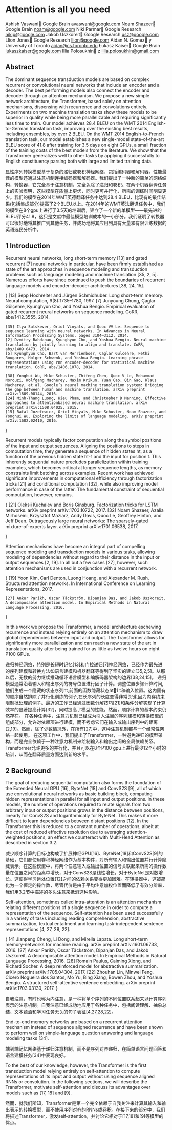 # Attention is all you need

Ashish Vaswani
Google Brain
avaswani@google.com
Noam Shazeer
Google Brain
noam@google.com
Niki Parmar
Google Research
nikip@google.com
Jakob Uszkoreit
Google Research
usz@google.com
Llion Jones
Google Research
llion@google.com
Aidan N. Gomez y
University of Toronto
aidan@cs.toronto.edu
Łukasz Kaiser
Google Brain
lukaszkaiser@google.com
Illia Polosukhin z
illia.polosukhin@gmail.com

## Abstract

The dominant sequence transduction models are based on complex recurrent or convolutional neural networks that include an encoder and a decoder. The best performing models also connect the encoder and decoder through an attention mechanism. We propose a new simple network architecture, the Transformer, based solely on attention mechanisms, dispensing with recurrence and convolutions entirely. Experiments on two machine translation tasks show these models to be superior in quality while being more parallelizable and requiring significantly less time to train. Our model achieves 28.4 BLEU on the WMT 2014 English-to-German translation task, improving over the existing best results, including ensembles, by over 2 BLEU. On the WMT 2014 English-to-French translation task, our model establishes a new single-model state-of-the-art BLEU score of 41.8 after training for 3.5 days on eight GPUs, a small fraction of the training costs of the best models from the literature. We show that the Transformer generalizes well to other tasks by applying it successfully to English constituency parsing both with large and limited training data.

显性序列转换模型基于复杂的递归或卷积神经网络，包括编码器和解码器。性能最佳的模型还通过注意机制连接编码器和解码器。我们提出了一种新的简单的网络结构，转换器，它完全基于注意机制，完全免除了递归和卷积。在两个机器翻译任务上的实验表明，这些模型在质量上更优，同时更可并行化，所需的训练时间明显更少。我们的模型在2014年WMT英德翻译任务中达到28.4 BLEU，比现有的最佳结果(包括集成部分)提高了2个BLEU以上。在2014年的WMT英法翻译任务中，我们的模型在8个gpu上进行了3.5天的培训后，建立了一个新的单模型——最先进的BLEU评分41.8，这只是文献中最佳模型培训成本的一小部分。我们证明了转换器可以很好地将其推广到其他任务，并成功地将其应用到具有大量和有限训练数据的英语选民分析中。

## 1 Introduction

Recurrent neural networks, long short-term memory [13] and gated recurrent [7] neural networks in particular, have been firmly established as state of the art approaches in sequence modeling and transduction problems such as language modeling and machine translation [35, 2, 5]. Numerous efforts have since continued to push the boundaries of recurrent language models and encoder-decoder architectures [38, 24, 15].

{
    [13] Sepp Hochreiter and Jürgen Schmidhuber. Long short-term memory. Neural computation, 9(8):1735–1780, 1997.
    [7] Junyoung Chung, Çaglar Gülçehre, Kyunghyun Cho, and Yoshua Bengio. Empirical evaluation of gated recurrent neural networks on sequence modeling. CoRR, abs/1412.3555, 2014.

    [35] Ilya Sutskever, Oriol Vinyals, and Quoc VV Le. Sequence to sequence learning with neural networks. In Advances in Neural Information Processing Systems, pages 3104–3112, 2014.
    [2] Dzmitry Bahdanau, Kyunghyun Cho, and Yoshua Bengio. Neural machine translation by jointly learning to align and translate. CoRR, abs/1409.0473, 2014.
    [5] Kyunghyun Cho, Bart van Merrienboer, Caglar Gulcehre, Fethi Bougares, Holger Schwenk, and Yoshua Bengio. Learning phrase representations using rnn encoder-decoder for statistical machine translation. CoRR, abs/1406.1078, 2014.

    [38] Yonghui Wu, Mike Schuster, Zhifeng Chen, Quoc V Le, Mohammad Norouzi, Wolfgang Macherey, Maxim Krikun, Yuan Cao, Qin Gao, Klaus Macherey, et al. Google’s neural machine translation system: Bridging the gap between human and machine translation. arXiv preprint arXiv:1609.08144, 2016.
    [24] Minh-Thang Luong, Hieu Pham, and Christopher D Manning. Effective approaches to attentionbased neural machine translation. arXiv preprint arXiv:1508.04025, 2015.
    [15] Rafal Jozefowicz, Oriol Vinyals, Mike Schuster, Noam Shazeer, and Yonghui Wu. Exploring the limits of language modeling. arXiv preprint arXiv:1602.02410, 2016.
}

Recurrent models typically factor computation along the symbol positions of the input and output sequences. Aligning the positions to steps in computation time, they generate a sequence of hidden states ht, as a function of the previous hidden state ht-1 and the input for position t. This inherently sequential nature precludes parallelization within training examples, which becomes critical at longer sequence lengths, as memory constraints limit batching across examples. Recent work has achieved significant improvements in computational efficiency through factorization tricks [21] and conditional
computation [32], while also improving model performance in case of the latter. The fundamental constraint of sequential computation, however, remains.

{
    [21] Oleksii Kuchaiev and Boris Ginsburg. Factorization tricks for LSTM networks. arXiv preprint arXiv:1703.10722, 2017.
    [32] Noam Shazeer, Azalia Mirhoseini, Krzysztof Maziarz, Andy Davis, Quoc Le, Geoffrey Hinton, and Jeff Dean. Outrageously large neural networks: The sparsely-gated mixture-of-experts layer. arXiv preprint arXiv:1701.06538, 2017.

}

Attention mechanisms have become an integral part of compelling sequence modeling and transduction models in various tasks, allowing modeling of dependencies without regard to their distance in the input or output sequences [2, 19]. In all but a few cases [27], however, such attention mechanisms are used in conjunction with a recurrent network.

{
    [19] Yoon Kim, Carl Denton, Luong Hoang, and Alexander M. Rush. Structured attention networks. In International Conference on Learning Representations, 2017.

    [27] Ankur Parikh, Oscar Täckström, Dipanjan Das, and Jakob Uszkoreit. A decomposable attention model. In Empirical Methods in Natural Language Processing, 2016.
}

In this work we propose the Transformer, a model architecture eschewing recurrence and instead relying entirely on an attention mechanism to draw global dependencies between input and output.
The Transformer allows for significantly more parallelization and can reach a new state of the art in translation quality after being trained for as little as twelve hours on eight P100 GPUs.

递归神经网络，特别是长短时记忆[13]和门控递归[7]神经网络，已经作为最先进的序列建模和转换方法如语言建模和机器翻译等得到了坚实的建立[35,2,5]。从那以后，无数的努力继续推动循环语言模型和编解码器架构的边界[38,24,15]。
递归模型通常沿着输入和输出序列的符号位置进行因子计算。调整位置步骤计算时间,他们生成一个隐藏的状态序列ht,前面的函数隐藏状态ht􀀀1 t和输入位置。这内固有的顺序自然排除了并行化训练的例子,在长序列的长度变得非常关键,因为内存约束限制批处理的例子。最近的工作已经通过因数分解技巧[21]和条件分解实现了计算效率的显著提高计算[32]，同时提高了模型的性能。然而，顺序计算的基本约束仍然存在。
在各种任务中，注意力机制已经成为引人注目的序列建模和转换模型的组成部分，允许对依赖项进行建模，而不考虑它们在输入或输出序列中的距离[2,19]。然而，除了少数情况外，在所有[27]中，这种注意机制都与一个经常性网络一起使用。
在这项工作中，我们提出了Transformer，一种避免递归的模型架构，而是完全依赖于一种注意力机制来绘制输入和输出之间的全局依赖关系。
Transformer允许更多的并行化，并且可以在8个P100 gpu上进行最少12个小时的培训，从而在翻译质量方面达到新的水平。

## 2 Background

The goal of reducing sequential computation also forms the foundation of the Extended Neural GPU [16], ByteNet [18] and ConvS2S [9], all of which use convolutional neural networks as basic building block, computing hidden representations in parallel for all input and output positions. In these models, the number of operations required to relate signals from two arbitrary input or output positions grows in the distance between positions, linearly for ConvS2S and logarithmically for ByteNet. This makes it more difficult to learn dependencies between distant positions [12]. In the Transformer this is reduced to a constant number of operations, albeit at the cost of reduced effective resolution due to averaging attention-weighted positions, an effect we counteract with Multi-Head Attention as described in section 3.2.

减少顺序计算的目标也构成了扩展神经GPU[16]、ByteNet[18]和ConvS2S[9]的基础，它们都使用卷积神经网络作为基本构件，对所有输入和输出位置并行计算隐藏表示。在这些模型中，将两个任意输入或输出位置的信号关联起来所需的操作数量在位置之间的距离中增长，对于ConvS2S是线性增长，对于ByteNet是对数增长。这使得学习远处位置[12]之间的依赖关系变得更加困难。在转换器中，这被简化为一个恒定的操作数，尽管代价是由于平均注意加权位置而降低了有效分辨率，我们用3.2节中描述的多头注意来抵消这种影响。

Self-attention, sometimes called intra-attention is an attention mechanism relating different positions of a single sequence in order to compute a representation of the sequence. Self-attention has been used successfully in a variety of tasks including reading comprehension, abstractive summarization, textual entailment and learning task-independent sentence representations [4, 27, 28, 22].

{
    [4] Jianpeng Cheng, Li Dong, and Mirella Lapata. Long short-term memory-networks for machine reading. arXiv preprint arXiv:1601.06733, 2016.
    [27] Ankur Parikh, Oscar Täckström, Dipanjan Das, and Jakob Uszkoreit. A decomposable attention model. In Empirical Methods in Natural Language Processing, 2016.
    [28] Romain Paulus, Caiming Xiong, and Richard Socher. A deep reinforced model for abstractive summarization. arXiv preprint arXiv:1705.04304, 2017.
    [22] Zhouhan Lin, Minwei Feng, Cicero Nogueira dos Santos, Mo Yu, Bing Xiang, Bowen Zhou, and Yoshua Bengio. A structured self-attentive sentence embedding. arXiv preprint arXiv:1703.03130, 2017.
}

自我注意，有时也称为内注意，是一种将单个序列的不同位置联系起来以计算序列表示的注意机制。自我注意已经成功地应用于各种任务中，包括阅读理解、抽象总结、文本蕴涵和学习任务无关的句子表征[4,27,28,22]。

End-to-end memory networks are based on a recurrent attention mechanism instead of sequence aligned recurrence and have been shown to perform well on simple-language question answering and language modeling tasks [34].

端到端记忆网络基于递归注意机制，而不是序列对齐递归，在简单语言问题回答和语言建模任务[34]中表现良好。

To the best of our knowledge, however, the Transformer is the first transduction model relying entirely on self-attention to compute representations of its input and output without using sequence aligned RNNs or convolution. In the following sections, we will describe the Transformer, motivate self-attention and discuss its advantages over models such as [17, 18] and [9].

然而，就我们所知，Transformer是第一个完全依赖于自我关注来计算其输入和输出表示的转换模型，而不使用序列对齐的RNNs或卷积。在接下来的部分中，我们将描述Transformer，激发self-attention，并讨论它相对于[17,18]和[9]等模型的优点。
